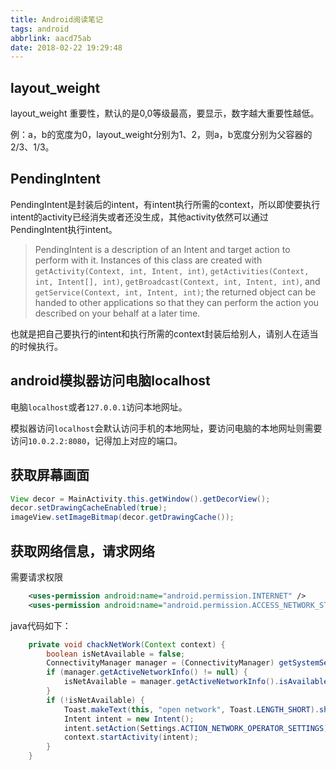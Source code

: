 ```yaml
---
title: Android阅读笔记
tags: android
abbrlink: aacd75ab
date: 2018-02-22 19:29:48
---
```




## layout_weight

layout_weight 重要性，默认的是0,0等级最高，要显示，数字越大重要性越低。

例：a，b的宽度为0，layout_weight分别为1、2，则a，b宽度分别为父容器的2/3、1/3。

## PendingIntent

PendingIntent是封装后的intent，有intent执行所需的context，所以即使要执行intent的activity已经消失或者还没生成，其他activity依然可以通过PendingIntent执行intent。

> PendingIntent is a description of an Intent and target action to perform with it. Instances of this class are created with `getActivity(Context, int, Intent, int)`, `getActivities(Context, int, Intent[], int)`, `getBroadcast(Context, int, Intent, int)`, and `getService(Context, int, Intent, int)`; the returned object can be handed to other applications so that they can perform the action you described on your behalf at a later time.

也就是把自己要执行的intent和执行所需的context封装后给别人，请别人在适当的时候执行。

## android模拟器访问电脑localhost

电脑`localhost`或者`127.0.0.1`访问本地网址。

模拟器访问`localhost`会默认访问手机的本地网址，要访问电脑的本地网址则需要访问`10.0.2.2:8080`，记得加上对应的端口。

## 获取屏幕画面

```java
View decor = MainActivity.this.getWindow().getDecorView();
decor.setDrawingCacheEnabled(true);
imageView.setImageBitmap(decor.getDrawingCache());
```

## 获取网络信息，请求网络

需要请求权限

```xml
    <uses-permission android:name="android.permission.INTERNET" />
    <uses-permission android:name="android.permission.ACCESS_NETWORK_STATE" />
```

java代码如下：

```java
    private void chackNetWork(Context context) {
        boolean isNetAvailable = false;
        ConnectivityManager manager = (ConnectivityManager) getSystemService(Context.CONNECTIVITY_SERVICE);
        if (manager.getActiveNetworkInfo() != null) {
            isNetAvailable = manager.getActiveNetworkInfo().isAvailable();
        }
        if (!isNetAvailable) {
            Toast.makeText(this, "open network", Toast.LENGTH_SHORT).show();
            Intent intent = new Intent();
            intent.setAction(Settings.ACTION_NETWORK_OPERATOR_SETTINGS);
            context.startActivity(intent);
        }
    }
```

